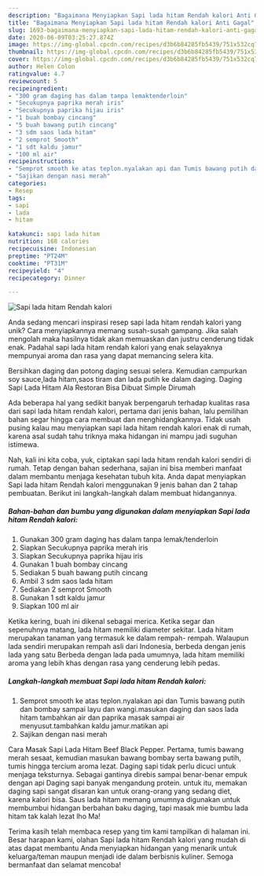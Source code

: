 ```yaml
---
description: "Bagaimana Menyiapkan Sapi lada hitam Rendah kalori Anti Gagal"
title: "Bagaimana Menyiapkan Sapi lada hitam Rendah kalori Anti Gagal"
slug: 1693-bagaimana-menyiapkan-sapi-lada-hitam-rendah-kalori-anti-gagal
date: 2020-06-09T03:25:27.874Z
image: https://img-global.cpcdn.com/recipes/d3b6b84285fb5439/751x532cq70/sapi-lada-hitam-rendah-kalori-foto-resep-utama.jpg
thumbnail: https://img-global.cpcdn.com/recipes/d3b6b84285fb5439/751x532cq70/sapi-lada-hitam-rendah-kalori-foto-resep-utama.jpg
cover: https://img-global.cpcdn.com/recipes/d3b6b84285fb5439/751x532cq70/sapi-lada-hitam-rendah-kalori-foto-resep-utama.jpg
author: Helen Colon
ratingvalue: 4.7
reviewcount: 5
recipeingredient:
- "300 gram daging has dalam tanpa lemaktenderloin"
- "Secukupnya paprika merah iris"
- "Secukupnya paprika hijau iris"
- "1 buah bombay cincang"
- "5 buah bawang putih cincang"
- "3 sdm saos lada hitam"
- "2 semprot Smooth"
- "1 sdt kaldu jamur"
- "100 ml air"
recipeinstructions:
- "Semprot smooth ke atas teplon.nyalakan api dan Tumis bawang putih dan bombay sampai layu dan wangi.masukan daging dan saos lada hitam tambahkan air dan paprika masak sampai air menyusut.tambahkan kaldu jamur.matikan api"
- "Sajikan dengan nasi merah"
categories:
- Resep
tags:
- sapi
- lada
- hitam

katakunci: sapi lada hitam 
nutrition: 168 calories
recipecuisine: Indonesian
preptime: "PT24M"
cooktime: "PT31M"
recipeyield: "4"
recipecategory: Dinner

---
```



![Sapi lada hitam Rendah kalori](https://img-global.cpcdn.com/recipes/d3b6b84285fb5439/751x532cq70/sapi-lada-hitam-rendah-kalori-foto-resep-utama.jpg)

Anda sedang mencari inspirasi resep sapi lada hitam rendah kalori yang unik? Cara menyiapkannya memang susah-susah gampang. Jika salah mengolah maka hasilnya tidak akan memuaskan dan justru cenderung tidak enak. Padahal sapi lada hitam rendah kalori yang enak selayaknya mempunyai aroma dan rasa yang dapat memancing selera kita.

Bersihkan daging dan potong daging sesuai selera. Kemudian campurkan soy sauce,lada hitam,saos tiram dan lada putih ke dalam daging. Daging Sapi Lada Hitam Ala Restoran Bisa Dibuat Simple Dirumah

Ada beberapa hal yang sedikit banyak berpengaruh terhadap kualitas rasa dari sapi lada hitam rendah kalori, pertama dari jenis bahan, lalu pemilihan bahan segar hingga cara membuat dan menghidangkannya. Tidak usah pusing kalau mau menyiapkan sapi lada hitam rendah kalori enak di rumah, karena asal sudah tahu triknya maka hidangan ini mampu jadi suguhan istimewa.


Nah, kali ini kita coba, yuk, ciptakan sapi lada hitam rendah kalori sendiri di rumah. Tetap dengan bahan sederhana, sajian ini bisa memberi manfaat dalam membantu menjaga kesehatan tubuh kita. Anda dapat menyiapkan Sapi lada hitam Rendah kalori menggunakan 9 jenis bahan dan 2 tahap pembuatan. Berikut ini langkah-langkah dalam membuat hidangannya.

<!--inarticleads1-->

##### Bahan-bahan dan bumbu yang digunakan dalam menyiapkan Sapi lada hitam Rendah kalori:

1. Gunakan 300 gram daging has dalam tanpa lemak/tenderloin
1. Siapkan Secukupnya paprika merah iris
1. Siapkan Secukupnya paprika hijau iris
1. Gunakan 1 buah bombay cincang
1. Sediakan 5 buah bawang putih cincang
1. Ambil 3 sdm saos lada hitam
1. Sediakan 2 semprot Smooth
1. Gunakan 1 sdt kaldu jamur
1. Siapkan 100 ml air


Ketika kering, buah ini dikenal sebagai merica. Ketika segar dan sepenuhnya matang, lada hitam memiliki diameter sekitar. Lada hitam merupakan tanaman yang termasuk ke dalam rempah- rempah. Walaupun lada sendiri merupakan rempah asli dari Indonesia, berbeda dengan jenis lada yang satu Berbeda dengan lada pada umumnya, lada hitam memiliki aroma yang lebih khas dengan rasa yang cenderung lebih pedas. 

<!--inarticleads2-->

##### Langkah-langkah membuat Sapi lada hitam Rendah kalori:

1. Semprot smooth ke atas teplon.nyalakan api dan Tumis bawang putih dan bombay sampai layu dan wangi.masukan daging dan saos lada hitam tambahkan air dan paprika masak sampai air menyusut.tambahkan kaldu jamur.matikan api
1. Sajikan dengan nasi merah


Cara Masak Sapi Lada Hitam Beef Black Pepper. Pertama, tumis bawang merah sesaat, kemudian masukan bawang bombay serta bawang putih, tumis hingga tercium aroma lezat. Daging sapi tidak perlu dicuci untuk menjaga teksturnya. Sebagai gantinya direbis sampai benar-benar empuk dengan api Daging sapi banyak mengandung protein. untuk itu, memakan daging sapi sangat disaran kan untuk orang-orang yang sedang diet, karena kalori bisa. Saus lada hitam memang umumnya digunakan untuk membumbui hidangan berbahan baku daging, tapi masak mie bumbu lada hitam tak kalah lezat lho Ma! 

Terima kasih telah membaca resep yang tim kami tampilkan di halaman ini. Besar harapan kami, olahan Sapi lada hitam Rendah kalori yang mudah di atas dapat membantu Anda menyiapkan hidangan yang menarik untuk keluarga/teman maupun menjadi ide dalam berbisnis kuliner. Semoga bermanfaat dan selamat mencoba!
